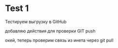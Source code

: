 # Test 1

Тестируем выгрузку в GitHub

добавляю действия для проверки GIT push

окей, теперь проверим связь из инета через git pull
